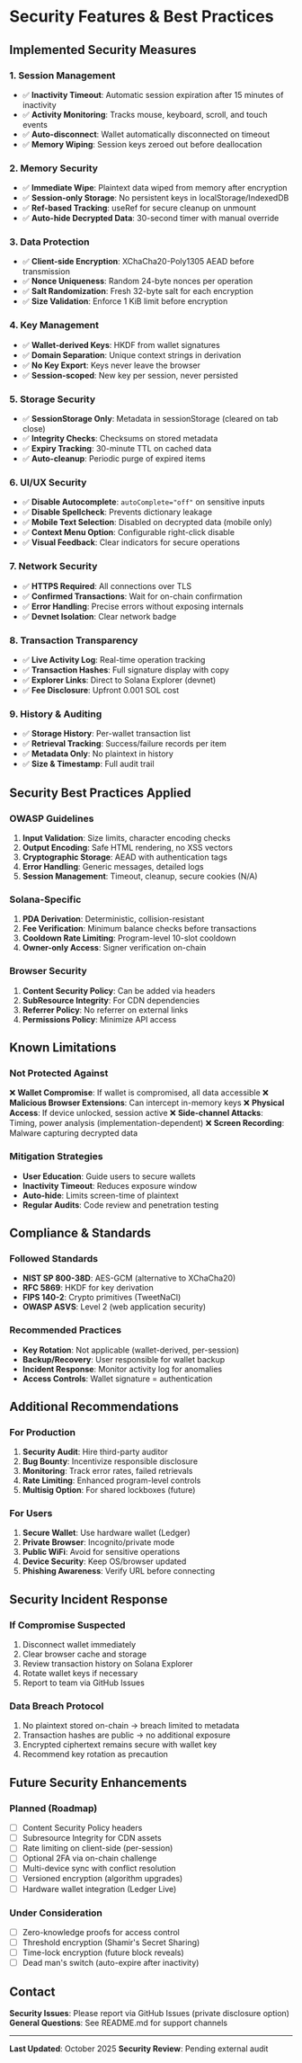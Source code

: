 # Security Features & Best Practices

## Implemented Security Measures

### 1. **Session Management**
- ✅ **Inactivity Timeout**: Automatic session expiration after 15 minutes of inactivity
- ✅ **Activity Monitoring**: Tracks mouse, keyboard, scroll, and touch events
- ✅ **Auto-disconnect**: Wallet automatically disconnected on timeout
- ✅ **Memory Wiping**: Session keys zeroed out before deallocation

### 2. **Memory Security**
- ✅ **Immediate Wipe**: Plaintext data wiped from memory after encryption
- ✅ **Session-only Storage**: No persistent keys in localStorage/IndexedDB
- ✅ **Ref-based Tracking**: useRef for secure cleanup on unmount
- ✅ **Auto-hide Decrypted Data**: 30-second timer with manual override

### 3. **Data Protection**
- ✅ **Client-side Encryption**: XChaCha20-Poly1305 AEAD before transmission
- ✅ **Nonce Uniqueness**: Random 24-byte nonces per operation
- ✅ **Salt Randomization**: Fresh 32-byte salt for each encryption
- ✅ **Size Validation**: Enforce 1 KiB limit before encryption

### 4. **Key Management**
- ✅ **Wallet-derived Keys**: HKDF from wallet signatures
- ✅ **Domain Separation**: Unique context strings in derivation
- ✅ **No Key Export**: Keys never leave the browser
- ✅ **Session-scoped**: New key per session, never persisted

### 5. **Storage Security**
- ✅ **SessionStorage Only**: Metadata in sessionStorage (cleared on tab close)
- ✅ **Integrity Checks**: Checksums on stored metadata
- ✅ **Expiry Tracking**: 30-minute TTL on cached data
- ✅ **Auto-cleanup**: Periodic purge of expired items

### 6. **UI/UX Security**
- ✅ **Disable Autocomplete**: `autoComplete="off"` on sensitive inputs
- ✅ **Disable Spellcheck**: Prevents dictionary leakage
- ✅ **Mobile Text Selection**: Disabled on decrypted data (mobile only)
- ✅ **Context Menu Option**: Configurable right-click disable
- ✅ **Visual Feedback**: Clear indicators for secure operations

### 7. **Network Security**
- ✅ **HTTPS Required**: All connections over TLS
- ✅ **Confirmed Transactions**: Wait for on-chain confirmation
- ✅ **Error Handling**: Precise errors without exposing internals
- ✅ **Devnet Isolation**: Clear network badge

### 8. **Transaction Transparency**
- ✅ **Live Activity Log**: Real-time operation tracking
- ✅ **Transaction Hashes**: Full signature display with copy
- ✅ **Explorer Links**: Direct to Solana Explorer (devnet)
- ✅ **Fee Disclosure**: Upfront 0.001 SOL cost

### 9. **History & Auditing**
- ✅ **Storage History**: Per-wallet transaction list
- ✅ **Retrieval Tracking**: Success/failure records per item
- ✅ **Metadata Only**: No plaintext in history
- ✅ **Size & Timestamp**: Full audit trail

## Security Best Practices Applied

### OWASP Guidelines
1. **Input Validation**: Size limits, character encoding checks
2. **Output Encoding**: Safe HTML rendering, no XSS vectors
3. **Cryptographic Storage**: AEAD with authentication tags
4. **Error Handling**: Generic messages, detailed logs
5. **Session Management**: Timeout, cleanup, secure cookies (N/A)

### Solana-Specific
1. **PDA Derivation**: Deterministic, collision-resistant
2. **Fee Verification**: Minimum balance checks before transactions
3. **Cooldown Rate Limiting**: Program-level 10-slot cooldown
4. **Owner-only Access**: Signer verification on-chain

### Browser Security
1. **Content Security Policy**: Can be added via headers
2. **SubResource Integrity**: For CDN dependencies
3. **Referrer Policy**: No referrer on external links
4. **Permissions Policy**: Minimize API access

## Known Limitations

### Not Protected Against
❌ **Wallet Compromise**: If wallet is compromised, all data accessible
❌ **Malicious Browser Extensions**: Can intercept in-memory keys
❌ **Physical Access**: If device unlocked, session active
❌ **Side-channel Attacks**: Timing, power analysis (implementation-dependent)
❌ **Screen Recording**: Malware capturing decrypted data

### Mitigation Strategies
- **User Education**: Guide users to secure wallets
- **Inactivity Timeout**: Reduces exposure window
- **Auto-hide**: Limits screen-time of plaintext
- **Regular Audits**: Code review and penetration testing

## Compliance & Standards

### Followed Standards
- **NIST SP 800-38D**: AES-GCM (alternative to XChaCha20)
- **RFC 5869**: HKDF for key derivation
- **FIPS 140-2**: Crypto primitives (TweetNaCl)
- **OWASP ASVS**: Level 2 (web application security)

### Recommended Practices
- **Key Rotation**: Not applicable (wallet-derived, per-session)
- **Backup/Recovery**: User responsible for wallet backup
- **Incident Response**: Monitor activity log for anomalies
- **Access Controls**: Wallet signature = authentication

## Additional Recommendations

### For Production
1. **Security Audit**: Hire third-party auditor
2. **Bug Bounty**: Incentivize responsible disclosure
3. **Monitoring**: Track error rates, failed retrievals
4. **Rate Limiting**: Enhanced program-level controls
5. **Multisig Option**: For shared lockboxes (future)

### For Users
1. **Secure Wallet**: Use hardware wallet (Ledger)
2. **Private Browser**: Incognito/private mode
3. **Public WiFi**: Avoid for sensitive operations
4. **Device Security**: Keep OS/browser updated
5. **Phishing Awareness**: Verify URL before connecting

## Security Incident Response

### If Compromise Suspected
1. Disconnect wallet immediately
2. Clear browser cache and storage
3. Review transaction history on Solana Explorer
4. Rotate wallet keys if necessary
5. Report to team via GitHub Issues

### Data Breach Protocol
1. No plaintext stored on-chain → breach limited to metadata
2. Transaction hashes are public → no additional exposure
3. Encrypted ciphertext remains secure with wallet key
4. Recommend key rotation as precaution

## Future Security Enhancements

### Planned (Roadmap)
- [ ] Content Security Policy headers
- [ ] Subresource Integrity for CDN assets
- [ ] Rate limiting on client-side (per-session)
- [ ] Optional 2FA via on-chain challenge
- [ ] Multi-device sync with conflict resolution
- [ ] Versioned encryption (algorithm upgrades)
- [ ] Hardware wallet integration (Ledger Live)

### Under Consideration
- [ ] Zero-knowledge proofs for access control
- [ ] Threshold encryption (Shamir's Secret Sharing)
- [ ] Time-lock encryption (future block reveals)
- [ ] Dead man's switch (auto-expire after inactivity)

## Contact

**Security Issues**: Please report via GitHub Issues (private disclosure option)
**General Questions**: See README.md for support channels

---

**Last Updated**: October 2025
**Security Review**: Pending external audit
